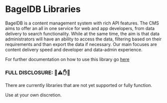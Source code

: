 # BagelDB Libraries

BagelDB is a content management system with rich API features. The CMS aims to offer an all in one service for web and app developers, from data delivery to search functionality. While at the same time, the aim is that data administrators will have an ability to access the data, filtering based on their requirements and than export the data if necessary. Our main focuses are content delivery speed and developer and data-admin experience.

For further documentation on how to use this library go [here](https://docs.bageldb.com/content-api/rest)


### FULL DISCLOSURE: 🚫⚠️✋🛑

There are currently libraries that are not yet supported or fully function.

Use at your own discretion.